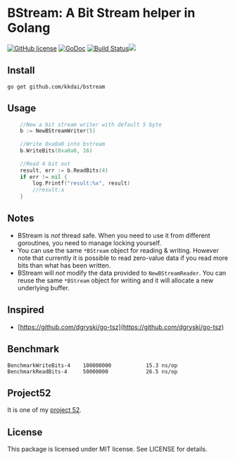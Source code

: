 BStream: A Bit Stream helper in Golang 
==================

[![GitHub license](https://img.shields.io/badge/license-MIT-blue.svg)](https://raw.githubusercontent.com/kkdai/bloomfilter/master/LICENSE)  [![GoDoc](https://godoc.org/github.com/kkdai/bstream?status.svg)](https://godoc.org/github.com/kkdai/bstream)  [![Build Status](https://travis-ci.org/kkdai/bstream.svg?branch=master)](https://travis-ci.org/kkdai/bstream)[![](https://goreportcard.com/badge/github.com/kkdai/bstream)
](https://goreportcard.com/report/github.com/kkdai/bstream)



Install
---------------
`go get github.com/kkdai/bstream`


Usage
---------------

```go
	//New a bit stream writer with default 5 byte
	b := NewBStreamWriter(5)
	
	//Write 0xa0a0 into bstream
	b.WriteBits(0xa0a0, 16)
	
	//Read 4 bit out
	result, err := b.ReadBits(4)
	if err != nil {
		log.Printf("result:%x", result)
		//result:a
	}
```

Notes
---------------

- BStream is *not* thread safe. When you need to use it from different goroutines, you need to manage locking yourself.
- You can use the same `*BStream` object for reading & writing. However note that currently it is possible to read zero-value data if you read more bits than what has been written.
- BStream will *not* modify the data provided to `NewBStreamReader`. You can reuse the same `*BStream` object for writing and it will allocate a new underlying buffer.

Inspired
---------------

- [https://github.com/dgryski/go-tsz](https://github.com/dgryski/go-tsz)

Benchmark
---------------
```
BenchmarkWriteBits-4	100000000	        15.3 ns/op
BenchmarkReadBits-4 	50000000	        26.5 ns/op
```

Project52
---------------

It is one of my [project 52](https://github.com/kkdai/project52).


License
---------------

This package is licensed under MIT license. See LICENSE for details.

